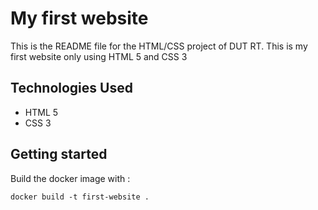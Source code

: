 # My first website

This is the README file for the HTML/CSS project of DUT RT. This is my first website only using HTML 5 and CSS 3

## Technologies Used

- HTML 5
- CSS 3

## Getting started

Build the docker image with :

``` 
docker build -t first-website .
```
